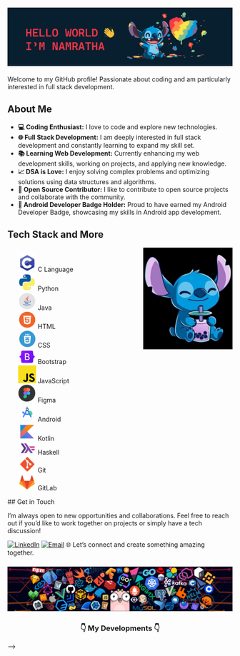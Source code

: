 <h3 align="center">
<img src="icons/header.png" alt="profile"/>
</h3>

Welcome to my GitHub profile! Passionate about coding and am particularly interested in full stack development.

## About Me

- **💻 Coding Enthusiast:** I love to code and explore new technologies.
- **🌐 Full Stack Development:** I am deeply interested in full stack development and constantly learning to expand my skill set.
- **📚 Learning Web Development:** Currently enhancing my web development skills, working on projects, and applying new knowledge.
- **📈 DSA is Love:** I enjoy solving complex problems and optimizing solutions using data structures and algorithms.
- **🤝 Open Source Contributor:** I like to contribute to open source projects and collaborate with the community.
- **📱 Android Developer Badge Holder:** Proud to have earned my Android Developer Badge, showcasing my skills in Android app development.

## Tech Stack and More

<div style="display: flex;">
  <div style="flex: 50%;">
    <ul style="list-style-type: none;">
      <li><img src="icons/c.png" alt="C Language" width="40"/> C Language</li>
      <li><img src="icons/py.png" alt="Python" width="40"/> Python</li>
      <li><img src="icons/java.png" alt="Java" width="40"/> Java</li>
      <li><img src="icons/html.png" alt="HTML" width="40"/> HTML</li>
      <li><img src="icons/css.png" alt="CSS" width="40"/> CSS</li>
      <li><img src="icons/boot.png" alt="Bootstrap" width="40"/> Bootstrap</li>
      <li><img src="icons/js.png" alt="JavaScript" width="40"/> JavaScript</li>
      <li><img src="icons/figma.png" alt="Figma" width="40"/> Figma</li>
      <li><img src="icons/studio.png" alt="Android" width="40"/> Android</li>
      <li><img src="icons/kotlin.png" alt="Kotlin" width="40"/> Kotlin</li>
      <li><img src="icons/haskell.png" alt="Haskell" width="40"/> Haskell</li>
      <li><img src="icons/git.png" alt="Git" width="40"/> Git</li>
      <li><img src="icons/lab.png" alt="GitLab" width="40"/> GitLab</li>
    </ul>
  </div>
  <div style="flex: 50%;">
    <img src="icons/tech.png" alt="StitchBoba" style="float:right;" width="200">
  </div>
</div>
## Get in Touch

I’m always open to new opportunities and collaborations. Feel free to reach out if you’d like to work together on projects or simply have a tech discussion!

[![LinkedIn](inlogo.png)](https://in.linkedin.com/in/namratha-sriram-472245259)
[![Email](mail.png)](namrathasriram28@gmail.com)
 🌐 Let’s connect and create something amazing together.

 <h3 align="center">
<img src="icons/header_2.png" alt="end"/>
</h3>
<h3 align="center"> </h3>
<h3 align="center"> 👇 My Developments 👇 </h3> --> 
